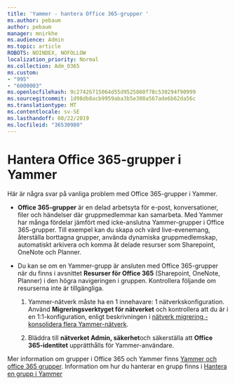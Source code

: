 ```yaml
---
title: 'Yammer - hantera Office 365-grupper '
ms.author: pebaum
author: pebaum
manager: mnirkhe
ms.audience: Admin
ms.topic: article
ROBOTS: NOINDEX, NOFOLLOW
localization_priority: Normal
ms.collection: Adm_O365
ms.custom:
- "995"
- "6000003"
ms.openlocfilehash: 9c2742b715064d55d9525860f78c530294f90999
ms.sourcegitcommit: 1d98db8acb9959aba3b5e308a567ade6b62da56c
ms.translationtype: MT
ms.contentlocale: sv-SE
ms.lasthandoff: 08/22/2019
ms.locfileid: "36530980"
---
```

# <a name="manage-office-365-groups-in-yammer"></a>Hantera Office 365-grupper i Yammer

Här är några svar på vanliga problem med Office 365-grupper i Yammer.

* **Office 365-grupper** är en delad arbetsyta för e-post, konversationer, filer och händelser där gruppmedlemmar kan samarbeta. Med Yammer har många fördelar jämfört med icke-anslutna Yammer-grupper i Office 365-grupper. Till exempel kan du skapa och värd live-evenemang, återställa borttagna grupper, använda dynamiska gruppmedlemskap, automatiskt arkivera och komma åt delade resurser som Sharepoint, OneNote och Planner.

* Du kan se om en Yammer-grupp är ansluten med Office 365-grupper när du finns i avsnittet **Resurser för Office 365** (Sharepoint, OneNote, Planner) i den högra navigeringen i gruppen. Kontrollera följande om resurserna inte är tillgängliga.

  1. Yammer-nätverk måste ha en 1 innehavare: 1 nätverkskonfiguration. Använd **Migreringsverktyget för nätverket** och kontrollera att du är i en 1:1-konfiguration, enligt beskrivningen i [nätverk migrering - konsolidera flera Yammer-nätverk](https://docs.microsoft.com/yammer/configure-your-yammer-network/consolidate-multiple-yammer-networks).

  2. Bläddra till **nätverket Admin, säkerhet**och säkerställa att **Office 365-identitet** upprätthålls för Yammer-användare.

Mer information om grupper i Office 365 och Yammer finns [Yammer och office 365 grupper](https://docs.microsoft.com/yammer/manage-yammer-groups/yammer-and-office-365-groups?redirectSourcePath=%252fen-us%252farticle%252fYammer-and-Office-365-Groups-d8c239dc-a48b-47ab-b85e-6b4b8191a869). Information om hur du hanterar en grupp finns i [Hantera en grupp i Yammer](https://support.office.com/article/Manage-a-group-in-Yammer-6e05c6d6-5548-4c88-89cd-e6757a514ef2)
